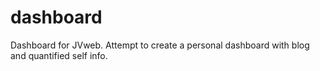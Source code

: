 dashboard
=========

Dashboard for JVweb.  Attempt to create a personal dashboard with blog and quantified self info.
